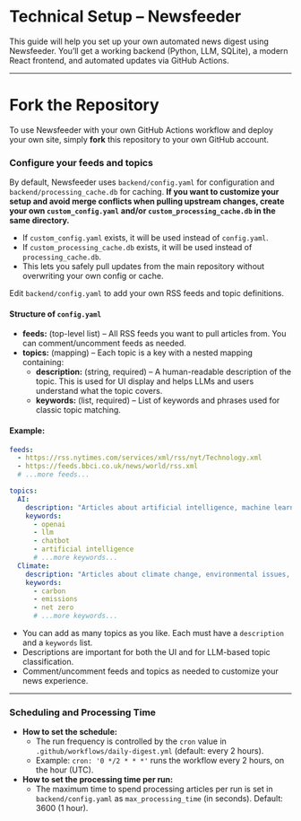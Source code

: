 # Technical Setup – Newsfeeder

This guide will help you set up your own automated news digest using Newsfeeder. You’ll get a working backend (Python, LLM, SQLite), a modern React frontend, and automated updates via GitHub Actions.

---

# Fork the Repository

To use Newsfeeder with your own GitHub Actions workflow and deploy your own site, simply **fork** this repository to your own GitHub account.

### Configure your feeds and topics

By default, Newsfeeder uses `backend/config.yaml` for configuration and `backend/processing_cache.db` for caching. **If you want to customize your setup and avoid merge conflicts when pulling upstream changes, create your own `custom_config.yaml` and/or `custom_processing_cache.db` in the same directory.**

- If `custom_config.yaml` exists, it will be used instead of `config.yaml`.
- If `custom_processing_cache.db` exists, it will be used instead of `processing_cache.db`.
- This lets you safely pull updates from the main repository without overwriting your own config or cache.

Edit `backend/config.yaml` to add your own RSS feeds and topic definitions.

#### Structure of `config.yaml`

- **feeds:** (top-level list) – All RSS feeds you want to pull articles from. You can comment/uncomment feeds as needed.
- **topics:** (mapping) – Each topic is a key with a nested mapping containing:
  - **description:** (string, required) – A human-readable description of the topic. This is used for UI display and helps LLMs and users understand what the topic covers.
  - **keywords:** (list, required) – List of keywords and phrases used for classic topic matching.

#### Example:

```yaml
feeds:
  - https://rss.nytimes.com/services/xml/rss/nyt/Technology.xml
  - https://feeds.bbci.co.uk/news/world/rss.xml
  # ...more feeds...

topics:
  AI:
    description: "Articles about artificial intelligence, machine learning, language models, AI companies like OpenAI and Anthropic, AI research breakthroughs, automation technology, computer vision, natural language processing, and AI applications across various industries. Includes news about specific AI models like GPT, Claude, and Gemini."
    keywords:
      - openai
      - llm
      - chatbot
      - artificial intelligence
      # ...more keywords...
  Climate:
    description: "Articles about climate change, environmental issues, renewable energy developments, sustainability initiatives, carbon emissions and reduction efforts, climate policy and agreements, green technology innovations, electric vehicles, and environmental impact of various industries and technologies."
    keywords:
      - carbon
      - emissions
      - net zero
      # ...more keywords...
```

- You can add as many topics as you like. Each must have a `description` and a `keywords` list.
- Descriptions are important for both the UI and for LLM-based topic classification.
- Comment/uncomment feeds and topics as needed to customize your news experience.

---

### Scheduling and Processing Time

- **How to set the schedule:**
  - The run frequency is controlled by the `cron` value in `.github/workflows/daily-digest.yml` (default: every 2 hours).
  - Example: `cron: '0 */2 * * *'` runs the workflow every 2 hours, on the hour (UTC).
- **How to set the processing time per run:**
  - The maximum time to spend processing articles per run is set in `backend/config.yaml` as `max_processing_time` (in seconds). Default: 3600 (1 hour).

